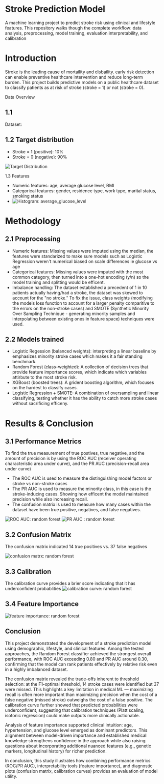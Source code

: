 # Stroke Prediction Model
A machine learning project to predict stroke risk using clinical and lifestyle features. This repository walks though the complete workflow: data analysis, preprocessing, model training, evaluation interpretability, and calibration

# Introduction
Stroke is the leading cause of mortaility and disbaility. early risk detection can enable preventive healthcare intervention and reduce long-term burden. This project builds predictive models on a public healthcare dataset to classify patients as at risk of stroke (stroke = 1) or not (stroke = 0).

Data Overview

## 1.1 
Dataset: 

## 1.2 Target distribution
* Stroke = 1 (positive): 10%
* Stroke = 0 (negative): 90%

![Target Distribution](https://github.com/JobinJohn24/Stroke-Prediction-Model/blob/main/target_distribution.png)

1.3 Features 
* Numeric features: age, average glucose level, BMI
* Categorical features: gender, residence type, work type, marital status, smoking status
* ![Histogram: average_glucose_level](https://github.com/JobinJohn24/Stroke-Prediction-Model/blob/main/histogram_avg_glucose_level.png)

# Methodology
## 2.1 Preprocessing
* Numeric features: Missing values were imputed using the median, the features were standarized to make sure models such as Logistic Regression weren't numerical biased on scale differences ie glucose vs age
* Categorical features: Missing values were imputed with the most common category, then turned into a one-hot encoding (y/n) so the model training and splitting would be efficent.
* Imbalance handling: The dataset established a precedent of 1 in 10 patients actually having/had a stroke, the dataset was skewed to account for the "no stroke." To fix the issue, class weights (modifying the models loss function to account for a larger penalty comparitive to the errors on the non-stroke cases) and SMOTE (Synthetic Minority Over Sampling Technique - generating minority samples and interpolating between existing ones in feature space) techniques were used.

## 2.2 Models trained
* Logistic Regession (balanced weights): interpreting a linear baseline by emphasizes minority stroke cases which makes it a fair standing benchmark.
* Random Forest (class-weighted): A collection of decision trees that provide feature importance scores, which indicate which variables attirbute to the most stroke risk.
* XGBoost (boosted trees): A grident boosting algorithm, which focuses on the hardest to classify cases.
* Logistic Regression + SMOTE: A combination of oversampling and linear classifying, testing whether it has the ability to catch more stroke cases without sacrificing efficeny.

# Results & Conclusion
## 3.1 Performance Metrics
To find the true measurement of true postives, true negative, and the amount of precision is by using the ROC AUC (receiver operating characteristic area under curve), and the PR AUC (precision-recall area under curve)

* The ROC AUC is used to measure the distinguishing model factors or stroke vs non-stroke cases
* The PR AUC is used to measure the minority class, in this case is the stroke-inducing cases. Showing how efficent the model maintained precision while also increasing recall.
* The confusion matrix is used to measure how many cases within the dataset have been true positive, negatives, and false negatives.

![ROC AUC: random forest](https://github.com/JobinJohn24/Stroke-Prediction-Model/blob/main/roc_curve_rf.png)
![PR AUC : random forest](https://github.com/JobinJohn24/Stroke-Prediction-Model/blob/main/pr_curve_rf.png)

## 3.2 Confusion Matrix
The confusion matrix indicated 14 true positives vs. 37 false negatives

![confusion matrx: random forest](https://github.com/JobinJohn24/Stroke-Prediction-Model/blob/main/confusion_matrix_rf.png)

## 3.3 Calibration
The calibration curve provides a brier score indicating that it has underconfident probablities 
![calibration curve: random forest](https://github.com/JobinJohn24/Stroke-Prediction-Model/blob/main/calibration_logreg.png)

## 3.4 Feature Importance
![feature importance: random forest](https://github.com/JobinJohn24/Stroke-Prediction-Model/blob/main/feature_importance_rf.png)

## Conclusion
This project demonstrated the development of a stroke prediction model using demographic, lifestyle, and clinical features. Among the tested approaches, the Random Forest classifier achieved the strongest overall performance, with ROC AUC exceeding 0.80 and PR AUC around 0.30, confirming that the model can rank patients effectively by relative risk even in a highly imbalanced dataset.

The confusion matrix revealed the trade-offs inherent to threshold selection: at the F1-optimal threshold, 14 stroke cases were identified but 37 were missed. This highlights a key limitation in medical ML — maximizing recall is often more important than maximizing precision when the cost of a false negative (missed stroke) outweighs the cost of a false positive. The calibration curve further showed that predicted probabilities were underconfident, suggesting that calibration techniques (Platt scaling, isotonic regression) could make outputs more clinically actionable.

Analysis of feature importance supported clinical intuition: age, hypertension, and glucose level emerged as dominant predictors. This alignment between model-driven importance and established medical knowledge strengthens confidence in the approach while also raising questions about incorporating additional nuanced features (e.g., genetic markers, longitudinal history) for richer prediction.

In conclusion, this study illustrates how combining performance metrics (ROC/PR AUC), interpretability tools (feature importance), and diagnostic plots (confusion matrix, calibration curves) provides an evaluation of model utility.

